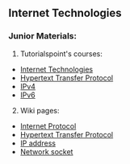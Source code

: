 ## Internet Technologies

### Junior Materials:

1. Tutorialspoint's courses:
  - [Internet Technologies](http://www.tutorialspoint.com/internet_technologies/index.htm)
  - [Hypertext Transfer Protocol](http://www.tutorialspoint.com/http/index.htm)
  - [IPv4](http://www.tutorialspoint.com/ipv4/index.htm)
  - [IPv6](http://www.tutorialspoint.com/ipv6/index.htm)

2. Wiki pages:
  - [Internet Protocol](https://en.wikipedia.org/wiki/Internet_Protocol)
  - [Hypertext Transfer Protocol](https://en.wikipedia.org/wiki/Hypertext_Transfer_Protocol)
  - [IP address](https://en.wikipedia.org/wiki/IP_address)
  - [Network socket](https://en.wikipedia.org/wiki/Network_socket)
